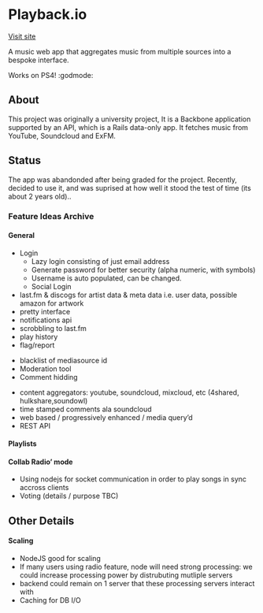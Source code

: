 # Playback.io

[Visit site](http://playback.io/)

A music web app that aggregates music from multiple sources into a bespoke interface.

Works on PS4! :godmode:

## About

This project was originally a university project, It is a Backbone application supported by an API, which is a Rails data-only app. It fetches music from YouTube, Soundcloud and ExFM.

## Status

The app was abandonded after being graded for the project. Recently, decided to use it, and was suprised at how well it stood the test of time (its about 2 years old)..

### Feature Ideas Archive

#### General
* Login
	+ Lazy login consisting of just email address
	+ Generate password for better security (alpha numeric, with symbols)
	+ Username is auto populated, can be changed.
	+ Social Login
* last.fm & discogs for artist data & meta data i.e. user data, possible amazon for artwork
* pretty interface
* notifications api
* scrobbling to last.fm
* play history
* flag/report
+ blacklist of mediasource id
+ Moderation tool
+ Comment hidding
* content aggregators: youtube, soundcloud, mixcloud, etc (4shared, hulkshare,soundowl)
* time stamped comments ala soundcloud
* web based / progressively enhanced / media query’d
* REST API

#### Playlists

#### Collab Radio’ mode
* Using nodejs for socket communication in order to play songs in sync accross clients
* Voting (details / purpose TBC)

## Other Details

#### Scaling
* NodeJS good for scaling
* If many users using radio feature, node will need strong processing: we could increase processing power by distrubuting mutliple servers
* backend could remain on 1 server that these processing servers interact with
* Caching for DB I/O
